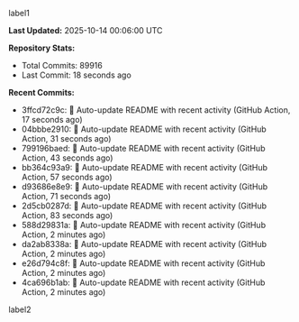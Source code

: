 
label1 
<!-- ACTIVITY_START -->
**Last Updated:** 2025-10-14 00:06:00 UTC

**Repository Stats:**
- Total Commits: 89916
- Last Commit: 18 seconds ago

**Recent Commits:**
- 3ffcd72c9c: 🤖 Auto-update README with recent activity (GitHub Action, 17 seconds ago)
- 04bbbe2910: 🤖 Auto-update README with recent activity (GitHub Action, 31 seconds ago)
- 799196baed: 🤖 Auto-update README with recent activity (GitHub Action, 43 seconds ago)
- bb364c93a9: 🤖 Auto-update README with recent activity (GitHub Action, 57 seconds ago)
- d93686e8e9: 🤖 Auto-update README with recent activity (GitHub Action, 71 seconds ago)
- 2d5cb0287d: 🤖 Auto-update README with recent activity (GitHub Action, 83 seconds ago)
- 588d29831a: 🤖 Auto-update README with recent activity (GitHub Action, 2 minutes ago)
- da2ab8338a: 🤖 Auto-update README with recent activity (GitHub Action, 2 minutes ago)
- e26d794c8f: 🤖 Auto-update README with recent activity (GitHub Action, 2 minutes ago)
- 4ca696b1ab: 🤖 Auto-update README with recent activity (GitHub Action, 2 minutes ago)
<!-- ACTIVITY_END -->

label2
